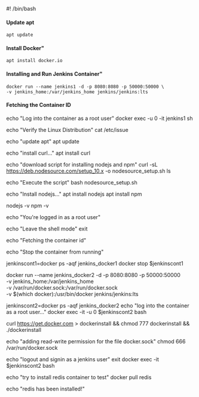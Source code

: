 #! /bin/bash

#### Update apt
    apt update

#### Install Docker"
    apt install docker.io

#### Installing and Run Jenkins Container"
    docker run --name jenkins1 -d -p 8080:8080 -p 50000:50000 \
    -v jenkins_home:/var/jenkins_home jenkins/jenkins:lts

#### Fetching the Container ID
echo "Log into the container as a root user"
docker exec -u 0 -it jenkins1 sh

echo "Verify the Linux Distribution"
cat /etc/issue

echo "update apt"
apt update

echo "install curl..."
apt install curl

echo "download script for installing nodejs and npm"
curl -sL https://deb.nodesource.com/setup_10.x -o nodesource_setup.sh
ls

echo "Execute the script"
bash nodesource_setup.sh

echo "Install nodejs..."
apt install nodejs
apt install npm

nodejs -v
npm -v

echo "You're logged in as a root user"

echo "Leave the shell mode"
exit

echo "Fetching the container id"


echo "Stop the container from running"

jenkinscont1=docker ps -aqf jenkins_docker1
docker stop $jenkinscont1

docker run --name jenkins_docker2 -d -p 8080:8080 -p 50000:50000 \
-v jenkins_home:/var/jenkins_home \
-v /var/run/docker.sock:/var/run/docker.sock \
-v $(which docker):/usr/bin/docker jenkins/jenkins:lts

jenkinscont2=docker ps -aqf jenkins_docker2
echo "log into the container as a root user..."
docker exec -it -u 0 $jenkinscont2 bash

curl https://get.docker.com > dockerinstall && chmod 777 dockerinstall && ./dockerinstall

echo "adding read-write permission for the file docker.sock"
chmod 666 /var/run/docker.sock

echo "logout and signin as a jenkins user"
exit
docker exec -it $jenkinscont2 bash

echo "try to install redis container to test"
docker pull redis

echo "redis has been installed!"

